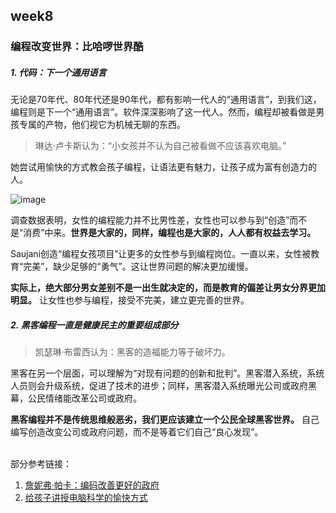 ## week8

### 编程改变世界：比哈啰世界酷


##### 1. 代码：下一个通用语言

无论是70年代、80年代还是90年代，都有影响一代人的“通用语言”，到我们这，编程则是下一个“通用语言”。软件深深影响了这一代人。然而，编程却被看做是男孩专属的产物，他们视它为机械无聊的东西。<br>

> 琳达·卢卡斯认为：“小女孩并不认为自己被看做不应该喜欢电脑。”

她尝试用愉快的方式教会孩子编程，让语法更有魅力，让孩子成为富有创造力的人。

![image](https://leeyukyup.github.io/TED_pages/8.png)

调查数据表明，女性的编程能力并不比男性差，女性也可以参与到“创造”而不是“消费”中来。**世界是大家的，同样，编程也是大家的，人人都有权益去学习。**<br>

Saujani创造“编程女孩项目”让更多的女性参与到编程岗位。一直以来，女性被教育“完美”，缺少足够的“勇气”。这让世界问题的解决更加缓慢。<br>

**实际上，绝大部分男女差别不是一出生就决定的，而是教育的偏差让男女分界更加明显。**
让女性也参与编程，接受不完美，建立更完善的世界。<br>


##### 2. 黑客编程一直是健康民主的重要组成部分

> 凯瑟琳·布雷西认为：黑客的造福能力等于破坏力。

黑客在另一个层面，可以理解为“对现有问题的创新和批判”。黑客潜入系统，系统人员则会升级系统，促进了技术的进步；同样，黑客潜入系统曝光公司或政府黑幕，公民情绪能改革公司或政府。<br>

**黑客编程并不是传统思维般恶劣，我们更应该建立一个公民全球黑客世界。**
自己编写创造改变公司或政府问题，而不是等着它们自己“良心发现”。<br>
<br>


部分参考链接：
1. [詹妮弗·帕卡：编码改善更好的政府](https://www.ted.com/talks/jennifer_pahlka_coding_a_better_government?referrer=playlist-code_the_next_universal_langu&language=zh-cn)
2. [给孩子讲授电脑科学的愉快方式](https://www.ted.com/talks/linda_liukas_a_delightful_way_to_teach_kids_about_computers?&language=zh-CN)